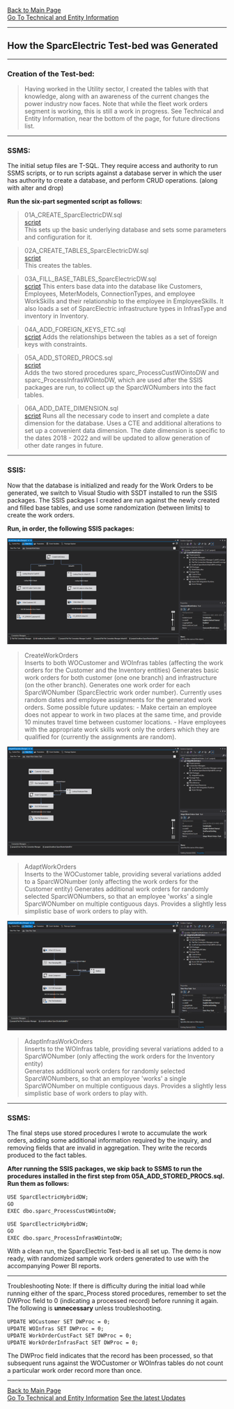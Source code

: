 [Back to Main Page](index.md)   
[Go To Technical and Entity Information](technical.md)  

---  
## How the SparcElectric Test-bed was Generated
---  


### Creation of the Test-bed:

>Having worked in the Utility sector, I created the tables with that knowledge, along with an awareness of the current changes the power industry now faces. Note that while the fleet work orders segment is working, this is still a work in progress. See Technical and Entity Information, near the bottom of the page, for future directions list.

---


### SSMS:
The initial setup files are T-SQL. They require access and authority to run SSMS scripts, or to run scripts against a database server in which the user has authority to create a database, and perform CRUD operations. (along with alter and drop)  


**Run the six-part segmented script as follows:**

> 01A_CREATE_SparcElectricDW.sql  
[script](https://github.com/GraceLoggins/SparcElectric/blob/main/database%20scripts/01A_CREATE_SparcElectricDW.sql)  
This sets up the basic underlying database and sets some parameters and configuration for it.

> 02A_CREATE_TABLES_SparcElectricDW.sql  
[script](https://github.com/GraceLoggins/SparcElectric/blob/site/database%20scripts/02A_CREATE_TABLES_SparcElectricDW.sql)  
This creates the tables.

> 03A_FILL_BASE_TABLES_SparcElectricDW.sql  
[script](https://github.com/GraceLoggins/SparcElectric/blob/main/database%20scripts/03A_FILL_BASE_TABLES_SparcElectricDW.sql)
This enters base data into the database like Customers, Employees, MeterModels, ConnectionTypes, and employee WorkSkills and their relationship to the employee in EmployeeSkills. It also loads a set of SparcElectric infrastructure types in InfrasType and inventory in Inventory.

> 04A_ADD_FOREIGN_KEYS_ETC.sql  
[script](https://github.com/GraceLoggins/SparcElectric/blob/main/database%20scripts/04A_ADD_FOREIGN_KEYS_ETC.sql)
Adds the relationships between the tables as a set of foreign keys with constraints.

> 05A_ADD_STORED_PROCS.sql  
[script](https://github.com/GraceLoggins/SparcElectric/blob/site/database%20scripts/05A_ADD_STORED_PROCS.sql)  
Adds the two stored procedures sparc_ProcessCustWOintoDW and sparc_ProcessInfrasWOintoDW, which are used after the SSIS packages are run, to collect up the SparcWONumbers into the fact tables.

> 06A_ADD_DATE_DIMENSION.sql  
[script](https://github.com/GraceLoggins/SparcElectric/blob/main/database%20scripts/06A_ADD_DATE_DIMENSION.sql)
Runs all the necessary code to insert and complete a date dimension for the database.
    Uses a CTE and additional alterations to set up a convenient data dimension.
    The date dimension is specific to the dates 2018 - 2022 and will be updated to allow generation of other date ranges in future.

---


### SSIS:
Now that the database is initialized and ready for the Work Orders to be generated, we switch to Visual Studio with SSDT installed to run the SSIS packages. The SSIS packages I created are run against the newly created and filled base tables, and use some randomization (between limits) to create the work orders.  

**Run, in order, the following SSIS packages:**

![CreateWorkOrders](./ssis_pix/CreateWorkOrders.PNG)
> CreateWorkOrders  
Inserts to both WOCustomer and WOInfras tables (affecting the work orders for the Customer 
and the Inventory entities)
    Generates basic work orders for both customer (one one branch) and infrastructure (on the other branch). 
    Generates one work order for each SparcWONumber (SparcElectric work order number).
    Currently uses random dates and employee assignments for the generated work orders.
        Some possible future updates:
            - Make certain an employee does not appear to work in two places at the same time, and provide 10 minutes travel time between customer locations.
            - Have employees with the appropriate work skills work only the orders which they are qualified for (currently the assignments are random).

![AdaptWorkOrders](./ssis_pix/AdaptWorkOrders.PNG)
> AdaptWorkOrders  
Inserts to the WOCustomer table, providing several variations added to a SparcWONumber 
(only affecting the work orders for the Customer entity)
    Generates additional work orders for randomly selected SparcWONumbers, so that an employee 'works' a single SparcWONumber on multiple contiguous days. Provides a slightly less simplistic base of work orders to play with.

![AdaptInfrasWorkOrders](./ssis_pix/AdaptInfrasWorkOrders.PNG)
> AdaptInfrasWorkOrders  
Iinserts to the WOInfras table, providing several variations added to a SparcWONumber
(only affecting the work orders for the Inventory entity)  
Generates additional work orders for randomly selected SparcWONumbers, so that an employee 'works' a single SparcWONumber on multiple contiguous days. Provides a slightly less simplistic base of work orders to play with.

---

### SSMS:

The final steps use stored procedures I wrote to accumulate the work orders, adding some additional information required by the inquiry, and removing fields that are invalid in aggregation. They write the records produced to the fact tables.  

**After running the SSIS packages, we skip back to SSMS to run the procedures installed in the first step from 05A_ADD_STORED_PROCS.sql. Run them as follows:**

```
USE SparcElectricHybridDW;
GO
EXEC dbo.sparc_ProcessCustWOintoDW;
```

```
USE SparcElectricHybridDW;
GO
EXEC dbo.sparc_ProcessInfrasWOintoDW;
```

With a clean run, the SparcElectric Test-bed is all set up. The demo is now ready, with randomized sample work orders generated to use with the accompanying Power BI reports.

--- 
Troubleshooting Note:
If there is difficulty during the initial load while running either of the sparc_Process stored procedures, remember to set the DWProc field to 0 (indicating a processed record) before running it again.
The following is **unnecessary** unless troubleshooting.
```
UPDATE WOCustomer SET DWProc = 0;
UPDATE WOInfras SET DWProc = 0; 
UPDATE WorkOrderCustFact SET DWProc = 0;
UPDATE WorkOrderInfrasFact SET DWProc = 0;
```

The DWProc field indicates that the record has been processed, so that subsequent runs against the WOCustomer or WOInfras tables do not count a particular work order record more than once.

---


[Back to Main Page](index.md)  
[Go To Technical and Entity Information](technical.md)
[See the latest Updates](updates.md)






